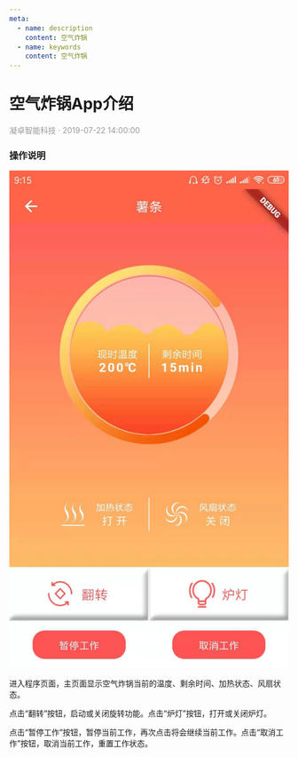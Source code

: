 ```yaml
---
meta:
  - name: description
    content: 空气炸锅
  - name: keywords
    content: 空气炸锅
---
```


# 空气炸锅App介绍
<p style="color: #999">凝卓智能科技 · 2019-07-22 14:00:00<p>

### 操作说明

![airfryer.png](./airfryer/airfryer_app.jpg)

进入程序页面，主页面显示空气炸锅当前的温度、剩余时间、加热状态、风扇状态。

点击“翻转”按钮，启动或关闭旋转功能。点击“炉灯”按钮，打开或关闭炉灯。

点击“暂停工作”按钮，暂停当前工作，再次点击将会继续当前工作。点击“取消工作”按钮，取消当前工作，重置工作状态。
